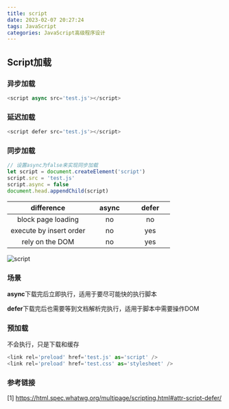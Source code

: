 ```yaml
---
title: script
date: 2023-02-07 20:27:24
tags: JavaScript
categories: JavaScript高级程序设计
---
```


## Script加载

### 异步加载

```javascript
<script async src='test.js'></script>
```

### 延迟加载

```javascript
<script defer src='test.js'></script>
```

### 同步加载

```javascript
// 设置async为false来实现同步加载
let script = document.createElement('script')
script.src = 'test.js'
script.async = false
document.head.appendChild(script)
```

| &nbsp;&nbsp;&nbsp;&nbsp;&nbsp; difference &nbsp;&nbsp;&nbsp;&nbsp;&nbsp; | &nbsp;&nbsp;&nbsp; async &nbsp;&nbsp;&nbsp; | &nbsp;&nbsp;&nbsp; defer &nbsp;&nbsp;&nbsp; |
| :----------------------------------------------------------: | :-----------------------------------------: | :-----------------------------------------: |
|                      block page loading                      |                     no                      |                     no                      |
|                   execute by insert order                    |                     no                      |                     yes                     |
|                       rely on the DOM                        |                     no                      |                     yes                     |

 ![script](https://html.spec.whatwg.org/images/asyncdefer.svg)

### 场景

**async**下载完后立即执行，适用于要尽可能快的执行脚本

**defer**下载完后也需要等到文档解析完执行，适用于脚本中需要操作DOM

### 预加载

不会执行，只是下载和缓存

```javascript
<link rel='preload' href='test.js' as='script' />
<link rel='preload' href='test.css' as='stylesheet' />
```

### 参考链接

[1] <https://html.spec.whatwg.org/multipage/scripting.html#attr-script-defer/>
